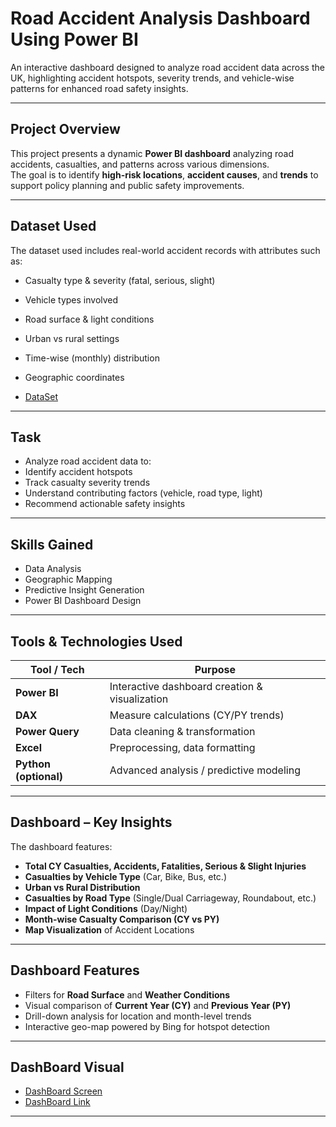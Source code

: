 # Road Accident Analysis Dashboard Using Power BI

An interactive dashboard designed to analyze road accident data across the UK, highlighting accident hotspots, severity trends, and vehicle-wise patterns for enhanced road safety insights.

---

## Project Overview

This project presents a dynamic **Power BI dashboard** analyzing road accidents, casualties, and patterns across various dimensions.  
The goal is to identify **high-risk locations**, **accident causes**, and **trends** to support policy planning and public safety improvements.

---

## Dataset Used

The dataset used includes real-world accident records with attributes such as:

- Casualty type & severity (fatal, serious, slight)
- Vehicle types involved
- Road surface & light conditions
- Urban vs rural settings
- Time-wise (monthly) distribution
- Geographic coordinates

- <a href="https://docs.google.com/spreadsheets/d/1sEfnc7mni5xxzByO0JXaw3qw8de2U-3B/edit?gid=1483651540#gid=1483651540"> DataSet </a>

---

## Task

 - Analyze road accident data to:
 - Identify accident hotspots
 - Track casualty severity trends
 - Understand contributing factors (vehicle, road type, light)
 - Recommend actionable safety insights

---

## Skills Gained

-  Data Analysis  
-  Geographic Mapping  
-  Predictive Insight Generation  
- Power BI Dashboard Design

---

##  Tools & Technologies Used

| Tool / Tech        | Purpose                                      |
|--------------------|----------------------------------------------|
| **Power BI**        | Interactive dashboard creation & visualization |
| **DAX**             | Measure calculations (CY/PY trends)          |
| **Power Query**     | Data cleaning & transformation               |
| **Excel**           | Preprocessing, data formatting               |
| **Python (optional)**| Advanced analysis / predictive modeling     |

---

##  Dashboard – Key Insights

The dashboard features:

- **Total CY Casualties, Accidents, Fatalities, Serious & Slight Injuries**
- **Casualties by Vehicle Type** (Car, Bike, Bus, etc.)
- **Urban vs Rural Distribution**
- **Casualties by Road Type** (Single/Dual Carriageway, Roundabout, etc.)
- **Impact of Light Conditions** (Day/Night)
- **Month-wise Casualty Comparison (CY vs PY)**
- **Map Visualization** of Accident Locations

---

## Dashboard Features

- Filters for **Road Surface** and **Weather Conditions**
- Visual comparison of **Current Year (CY)** and **Previous Year (PY)**
- Drill-down analysis for location and month-level trends
- Interactive geo-map powered by Bing for hotspot detection

---

## DashBoard Visual
- <a href = "https://github.com/sohail06015/FUTURE_DS_03/blob/main/Screenshot%202025-06-01%20165417.png"> DashBoard Screen </a>
- <a href ="https://app.powerbi.com/view?r=eyJrIjoiYTE2YjA4YmItNjAwMC00YzAxLTliMTItYzQyZGRmY2VmNTRkIiwidCI6ImJhZDEyODY0LTkxM2UtNGI5OS04N2Q2LWI4ZDJhZDQ1OWUyNyIsImMiOjEwfQ%3D%3D"> DashBoard Link </a>

---
